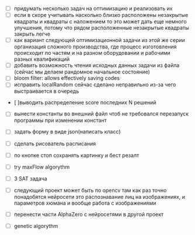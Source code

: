 - [ ] придумать несколько задач на оптимизацию и реализовать их
- [ ] если в скоре учитывать насколько близко расположены незакрытые квадраты и квадраты с наложением то это может дать еще немного улучшения, потому что рядом расположенные незакрытые квадраты закрыть легче
- [ ] как вариант следующей оптимизационной задачи из этой же серии организация сложного производства, где процесс изготовления происходит по частям и на разном оборудовании и рабочими разных квалификаций
- [ ] добавить возможность чтения исходных данных задачи из файла (сейчас мы делаем рандомное начальное состояние)
- [ ] bloom filter: allows effectively saving codes
- [ ] исправить localRandom сейчас сделано неправильно из-за чего выстраивается в очередь
- [ ]выводить распределение score последних N решений
- [ ] вынести константы во внешний файл чтоб не требовался перезапуск программы при изменении констант
- [ ] задать форму в виде json(написать класс)
- [ ] сделать рисователь расписания
- [ ] по кнопке стоп сохранять картинку и бест резалт


- [ ] try maxFlow algorythm
- [ ] 3 SAT задача 
- [ ] следующий проект может быть по opencv там как раз точно понадобятся нейросети это распознавание лиц на изображениях, и параметров хюмана и вообще работа с изображениями
- [ ] перенести части AlphaZero с нейросетями в другой проект
- [ ] genetic algorythm
